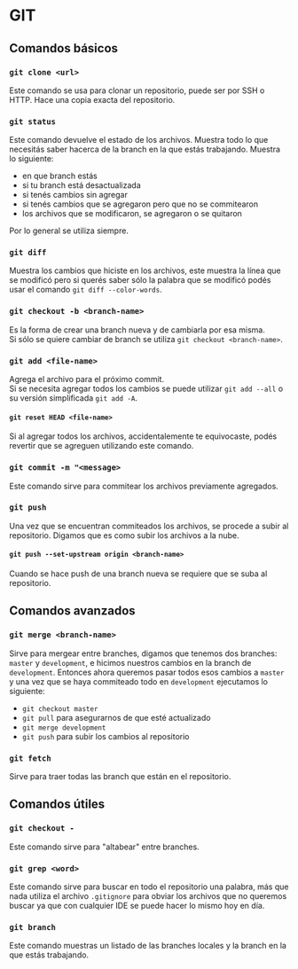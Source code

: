 # GIT
## Comandos básicos
### `git clone <url>`
Este comando se usa para clonar un repositorio, puede ser por SSH o HTTP. Hace una copia exacta del repositorio.
### `git status`
Este comando devuelve el estado de los archivos. Muestra todo lo que necesitás saber hacerca de la branch en la que estás trabajando. Muestra lo siguiente:
 - en que branch estás
 - si tu branch está desactualizada
 - si tenés cambios sin agregar
 - si tenés cambios que se agregaron pero que no se commitearon
 - los archivos que se modificaron, se agregaron o se quitaron

Por lo general se utiliza siempre.
### `git diff`
Muestra los cambios que hiciste en los archivos, este muestra la línea que se modificó pero si querés saber sólo la palabra que se modificó podés usar el comando `git diff --color-words`.
### `git checkout -b <branch-name>`
Es la forma de crear una branch nueva y de cambiarla por esa misma.  
Si sólo se quiere cambiar de branch se utiliza `git checkout <branch-name>`.
### `git add <file-name>`
Agrega el archivo para el próximo commit.  
Si se necesita agregar todos los cambios se puede utilizar `git add --all` o su versión simplificada `git add -A`.
#### `git reset HEAD <file-name>`
Si al agregar todos los archivos, accidentalemente te equivocaste, podés revertir que se agreguen utilizando este comando.
### `git commit -m "<message>`
Este comando sirve para commitear los archivos previamente agregados.
### `git push`
Una vez que se encuentran commiteados los archivos, se procede a subir al repositorio. Digamos que es como subir los archivos a la nube.
#### `git push --set-upstream origin <branch-name>`
Cuando se hace push de una branch nueva se requiere que se suba al repositorio.
## Comandos avanzados
### `git merge <branch-name>`
Sirve para mergear entre branches, digamos que tenemos dos branches: `master` y `development`, e hicimos nuestros cambios en la branch de `development`. Entonces ahora queremos pasar todos esos cambios a `master` y una vez que se haya commiteado todo en `development` ejecutamos lo siguiente:  
 - `git checkout master`
 - `git pull` para asegurarnos de que esté actualizado
 - `git merge development`
 - `git push` para subir los cambios al repositorio

### `git fetch`
Sirve para traer todas las branch que están en el repositorio.
## Comandos útiles
### `git checkout -`
Este comando sirve para "altabear" entre branches.
### `git grep <word>`
Este comando sirve para buscar en todo el repositorio una palabra, más que nada utiliza el archivo `.gitignore` para obviar los archivos que no queremos buscar ya que con cualquier IDE se puede hacer lo mismo hoy en día.
### `git branch`
Este comando muestras un listado de las branches locales y la branch en la que estás trabajando.
